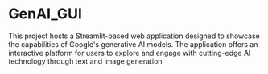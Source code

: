 # GenAI_GUI
This project hosts a Streamlit-based web application designed to showcase the capabilities of Google's generative AI models. The application offers an interactive platform for users to explore and engage with cutting-edge AI technology through text and image generation
